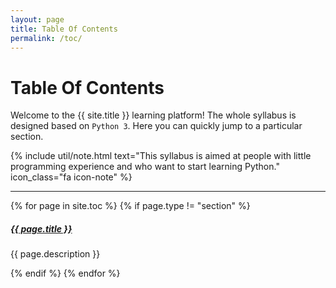 ```yaml
---
layout: page
title: Table Of Contents
permalink: /toc/
---
```


# Table Of Contents

Welcome to the {{ site.title }} learning platform! The whole syllabus is designed based on `Python 3`.
Here you can quickly jump to a particular section.

{% include util/note.html
    text="This syllabus is aimed at people with little programming experience and who want to start
    learning Python."
    icon_class="fa icon-note"
%}

<div class="section-index">
  <hr class="panel-line">
  {% for page in site.toc %}
    {% if page.type != "section" %}
      <div class="entry">
        <h5>
          <a href="{{ page.url | remove: 'index' | prepend: site.baseurl }}">{{ page.title }}</a>
        </h5>
        <p class="mb-0">{{ page.description }}</p>
      </div>
    {% endif %}
  {% endfor %}
</div>
